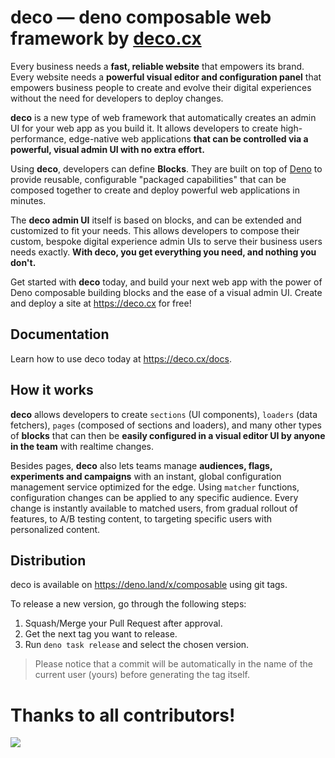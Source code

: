 # deco — deno composable web framework by [deco.cx](https://www.deco.cx/en/dev)

Every business needs a **fast, reliable website** that empowers its brand. Every website needs a **powerful visual editor and configuration panel** that empowers business people to create and evolve their digital experiences without the need for developers to deploy changes.

**deco** is a new type of web framework that automatically creates an admin UI for your web app as you build it. It allows developers to create high-performance, edge-native web applications **that can be controlled via a powerful, visual admin UI with no extra effort.**

Using **deco**, developers can define **Blocks**. They are built on top of [Deno](https://deno.land) to provide reusable, configurable "packaged capabilities" that can be composed together to create and deploy powerful web applications in minutes.

The **deco admin UI** itself is based on blocks, and can be extended and customized to fit your needs. This allows developers to compose their custom, bespoke digital experience admin UIs to serve their business users needs exactly. **With deco, you get everything you need, and nothing you don't.**

Get started with **deco** today, and build your next web app with the power of Deno composable building blocks and the ease of a visual admin UI. Create and deploy a site at https://deco.cx for free!

## Documentation

Learn how to use deco today at https://deco.cx/docs.

## How it works

**deco** allows developers to create `sections` (UI components), `loaders` (data fetchers), `pages` (composed of sections and loaders), and many other types of **blocks** that can then be **easily configured in a visual editor UI by anyone in the team** with realtime changes.

Besides pages, **deco** also lets teams manage **audiences, flags, experiments and campaigns** with an instant, global configuration management service optimized for the edge. Using `matcher` functions, configuration changes can be applied to any specific audience. Every change is instantly available to matched users, from gradual rollout of features, to A/B testing content, to targeting specific users with personalized content.

## Distribution

deco is available on https://deno.land/x/composable using git tags.

To release a new version, go through the following steps:

1. Squash/Merge your Pull Request after approval.
2. Get the next tag you want to release.
3. Run `deno task release` and select the chosen version.

> Please notice that a commit will be automatically in the name of the current user (yours) before generating the tag itself.

# Thanks to all contributors!

<a href="https://github.com/deco-cx/live/graphs/contributors">
  <img src="https://contributors-img.web.app/image?repo=deco-cx/live" />
</a>
